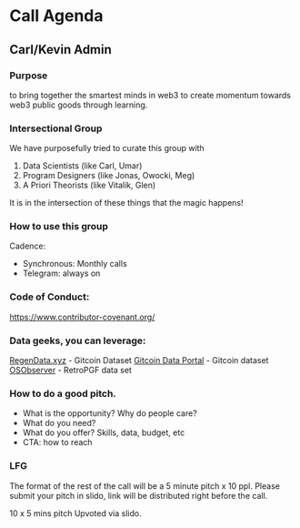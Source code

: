 
# Call Agenda

## Carl/Kevin Admin

### Purpose

to bring together the smartest minds in web3 to create momentum towards web3 public goods through learning.

### Intersectional Group

We have purposefully tried to curate this group with 

1. Data Scientists (like Carl, Umar)
2. Program Designers (like Jonas, Owocki, Meg)
3. A Priori Theorists (like Vitalik, Glen)

It is in the intersection of these things that the magic happens!

### How to use this group

Cadence:
- Synchronous: Monthly calls
- Telegram: always on

### Code of Conduct: 

https://www.contributor-covenant.org/

### Data geeks, you can leverage:
[RegenData.xyz](RegenData.xyz) - Gitcoin Dataset
[Gitcoin Data Portal](https://github.com/davidgasquez/gitcoin-grants-data-portal) - Gitcoin dataset
[OSObserver](https://www.opensource.observer/) - RetroPGF data set

### How to do a good pitch.

- What is the opportunity?  Why do people care?
- What do you need?
- What do you offer? Skills, data, budget, etc
- CTA: how to reach


### LFG

The format of the rest of the call will be a 5 minute pitch x 10 ppl.   Please submit your pitch in slido, link will be distributed right before the call.

10 x 5 mins pitch
Upvoted via slido.

